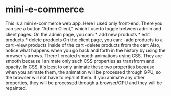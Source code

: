 # mini-e-commerce

This is a mini e-commerce web app. Here I used only front-end.
There you can see a button "Admin Client," which I use to toggle between admin and client pages. 
On the admin page, you can:
        * add new products
        * edit products
        * delete products
On the client page, you can:
        -add products to a cart
        -view products inside of the cart
        -delete products from the cart
Also, notice what happens when you go back and forth in the history by using the browser's arrows.
There I created smooth animations using CSS. They are smooth because I animate only such CSS properties as transfrorm and opacity. 
In CSS, it's best to only animate these two properties because when you animate them, the animation will be processed through GPU, so the browser will not have to repaint them. If you animate any other properties, they will be processed through a browser/CPU and they will be repainted.
